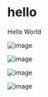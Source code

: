 # hello
Hello World

![image](https://github.com/debrup416/hello/assets/55157542/22903ad3-9751-477d-a392-f6f4d640a4b6)

![image](https://github.com/debrup416/hello/assets/55157542/8e790425-ef72-4f53-a736-0492fccd6868)

![image](https://github.com/debrup416/hello/assets/55157542/d5d8cff9-faea-480c-a184-4deed41c4485)

![image](https://github.com/debrup416/hello/assets/55157542/cc1a3f50-c0d9-43cb-acc2-812beaa39cd9)

